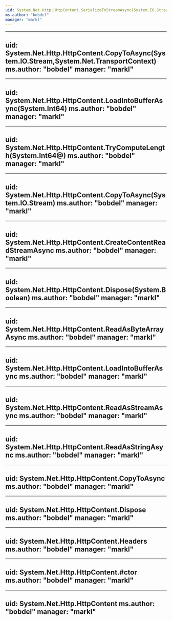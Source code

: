 ```yaml
---
uid: System.Net.Http.HttpContent.SerializeToStreamAsync(System.IO.Stream,System.Net.TransportContext)
ms.author: "bobdel"
manager: "markl"
---
```


---
uid: System.Net.Http.HttpContent.CopyToAsync(System.IO.Stream,System.Net.TransportContext)
ms.author: "bobdel"
manager: "markl"
---

---
uid: System.Net.Http.HttpContent.LoadIntoBufferAsync(System.Int64)
ms.author: "bobdel"
manager: "markl"
---

---
uid: System.Net.Http.HttpContent.TryComputeLength(System.Int64@)
ms.author: "bobdel"
manager: "markl"
---

---
uid: System.Net.Http.HttpContent.CopyToAsync(System.IO.Stream)
ms.author: "bobdel"
manager: "markl"
---

---
uid: System.Net.Http.HttpContent.CreateContentReadStreamAsync
ms.author: "bobdel"
manager: "markl"
---

---
uid: System.Net.Http.HttpContent.Dispose(System.Boolean)
ms.author: "bobdel"
manager: "markl"
---

---
uid: System.Net.Http.HttpContent.ReadAsByteArrayAsync
ms.author: "bobdel"
manager: "markl"
---

---
uid: System.Net.Http.HttpContent.LoadIntoBufferAsync
ms.author: "bobdel"
manager: "markl"
---

---
uid: System.Net.Http.HttpContent.ReadAsStreamAsync
ms.author: "bobdel"
manager: "markl"
---

---
uid: System.Net.Http.HttpContent.ReadAsStringAsync
ms.author: "bobdel"
manager: "markl"
---

---
uid: System.Net.Http.HttpContent.CopyToAsync
ms.author: "bobdel"
manager: "markl"
---

---
uid: System.Net.Http.HttpContent.Dispose
ms.author: "bobdel"
manager: "markl"
---

---
uid: System.Net.Http.HttpContent.Headers
ms.author: "bobdel"
manager: "markl"
---

---
uid: System.Net.Http.HttpContent.#ctor
ms.author: "bobdel"
manager: "markl"
---

---
uid: System.Net.Http.HttpContent
ms.author: "bobdel"
manager: "markl"
---
